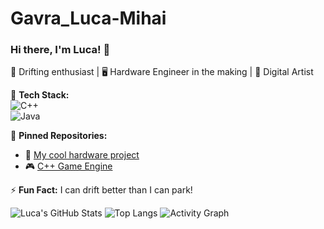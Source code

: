 # Gavra_Luca-Mihai

### Hi there, I'm Luca! 👋  
🚗 Drifting enthusiast | 🖥️ Hardware Engineer in the making | 🎨 Digital Artist  

🔧 **Tech Stack:**  
![C++](   )  
![Java](   )  

📌 **Pinned Repositories:**  
- 🚀 [My cool hardware project](https://github.com/LucaMihaiGavra/project)  
- 🎮 [C++ Game Engine](https://github.com/LucaMihaiGavra/game-engine)  

⚡ **Fun Fact:** I can drift better than I can park!  

![Luca's GitHub Stats](https://github-readme-stats.vercel.app/api?username=LucaMihaiGavra&show_icons=true&theme=radical)
![Top Langs](https://github-readme-stats.vercel.app/api/top-langs/?username=LucaMihaiGavra&layout=compact&theme=radical)
![Activity Graph](https://github-readme-activity-graph.vercel.app/graph?username=LucaMihaiGavra&theme=redical)
